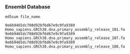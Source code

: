 ### Ensembl Database

`md5sum file_name`
```
9e6b9465dc708d92bf6d67e9c9fa9389  Homo_sapiens.GRCh38.dna.primary_assembly_release_101.fa
9e6b9465dc708d92bf6d67e9c9fa9389  Homo_sapiens.GRCh38.dna.primary_assembly_release_107.fa
9e6b9465dc708d92bf6d67e9c9fa9389  Homo_sapiens.GRCh38.dna.primary_assembly_release_108.fa
```
